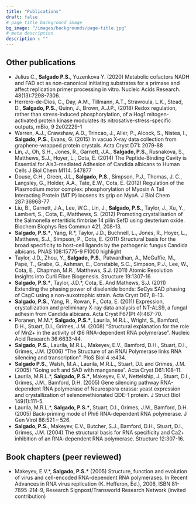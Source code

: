```yaml
---
title: "Publications"
draft: false
# page title background image
bg_image: "/images/backgrounds/page-title.jpg"
# meta description
description : ""
---
```


## Other publications

- Julius C., **Salgado P.S.**, Yuzenkova Y. (2020) Metabolic cofactors NADH and FAD act as non-canonical initiating substrates for a primase and affect replication primer processing in vitro. Nucleic Acids Research. 48(13):7298-7306.
- Herrero-de-Dios, C., Day, A.M., Tillmann, A.T., Stravroula, L.K., Stead, D., **Salgado, P.S.**, Quinn, J., Brown, A.J.P., (2018) Redox regulation, rather than stress-induced phosphorylation, of a Hog1 mitogen-activated protein kinase modulates its nitrosative-stress-specific outputs, mBio, 9 2e02229-1
- Warren, A.J., Crawshaw, A.D., Trincao, J., Aller, P., Alcock, S., Nistea, I., **Salgado, P.S.**, Evans, G. (2015) In vacuo X-ray data collection from graphene-wrapped protein crystals. Acta Cryst D71: 2079-88
- Lin, J., Oh, S.H., Jones, R., Garnett, J.A., **Salgado, P.S.**, Rusnakova, S.,  Matthews, S.J., Hoyer, L., Cota, E. (2014) The Peptide-Binding Cavity is Essential for Als3-mediated Adhesion of Candida albicans to Human Cells J Biol Chem M114. 547877
- Douse, C.H., Green, J.L., **Salgado, P.S.**, Simpson, P.J., Thomas, J. C., Langsley, G., Holder, A.A., Tate, E.W., Cota, E. (2012) Regulation of the Plasmodium motor complex: phosphorylation of Myosin A Tail Interacting Protein (MTIP) loosens its grip on MyoA. J Biol Chem 287:36968-77
- Liu, B., Garnett, J.A., Lee, W.C., Lin, J., **Salgado, P.S.**, Taylor, J., Xu, Y., Lambert, S., Cota, E., Matthews, S. (2012) Promoting crystallisation of the Salmonella enteritidis fimbriae 14 pilin SefD using deuterium oxide. Biochem Biophys Res Commun 421, 208-13.
- **Salgado, P.S.\***, Yang, R.\*, Taylor, J.D., Buchnell, L., Jones, R., Hoyer, L., Matthews, S.J., Simpson, P., Cota, E. (2011) Structural basis for the broad specificity to host-cell ligands by the pathogenic fungus Candida albicans. PNAS 108:15775-9 F1000 highlight
- Taylor, J.D., Zhou, Y., **Salgado, P.S.**, Patwardhan, A., McGuffie, M., Pape, T., Grabe, G., Ashman, E., Constable, S.C., Simpson, P.J., Lee, W., Cota, E., Chapman, M.R., Matthews, S.J. (2011) Atomic Resolution Insights into Curli Fibre Biogenesis. Structure 19:1307-16
- **Salgado, P.S.\***, Taylor, J.D.\*, Cota, E. And Mathews, S.J. (2011) Extending the phasing power of diselenide bonds: SeCys SAD phasing of CsgC using a non-auxotrophic strain. Acta Cryst D67, 8–13.
- **Salgado, P.S.**, Yang, R., Rowan, F., Cota, E. (2011) Expression, crystallization and preliminary X-ray data analysis of NT-ALS9, a fungal adhesin from Candida albicans. Acta Cryst F67(Pt 4):467-70.
- Poranen, M.M.\*, **Salgado, P.S.\***, Laurila, M.R.L., Wright, S., Bamford, D.H., Stuart, D.I., Grimes, J.M. (2008) “Structural explanation for the role of Mn2+ in the activity of Φ6 RNA-dependent RNA polymerase”. Nucleic Acid Research 36:6633-44.
- **Salgado, P.S.**, Laurila, M.R.L., Makeyev, E.V., Bamford, D.H., Stuart, D.I., Grimes, J.M. (2006) “The Structure of an RNAi Polymerase links RNA silencing and transcription”. PloS Biol 4 :e434.
- **Salgado P.S.**, Walsh, M.A., Laurila, M.R.L., Stuart, D.I. and Grimes, J.M. (2005) “Going soft and SAD with manganese”. Acta Cryst D61:108-11.
- Laurila, M.R.L.\*, **Salgado, P.S.\***, Makeyev, E.V., Nettelship, J., Stuart, D.I., Grimes, J.M., Bamford, D.H. (2005) Gene silencing pathway RNA-dependent RNA polymerase of Neurospora crassa: yeast expression and crystallization of selenomethionated QDE-1 protein. J Struct Biol 149(1):111-5.
- Laurila, M.R.L.\*, **Salgado, P.S.\***, Stuart, D.I., Grimes, J.M., Bamford, D.H. (2005) Back-priming mode of Phi6 RNA-dependent RNA polymerase. J Gen Virol 86:521 – 526. 
- **Salgado, P.S.**, Makeyev, E.V., Butcher, S.J., Bamford, D.H., Stuart, D.I., Grimes, J.M. (2004) The structural basis for RNA specificity and Ca2+ inhibition of an RNA-dependent RNA polymerase. Structure 12:307-16.

## Book chapters (peer reviewed)

- Makeyev, E.V.\*, **Salgado, P.S.\*** (2005) Structure, function and evolution of virus and cell-encoded RNA-dependent RNA polymerases. In Recent Advances in RNA virus replication (K. Hefferon, Ed.), 2006, ISBN 81-7895-214-9, Research Signpost/Transworld Research Network (invited contribution)
